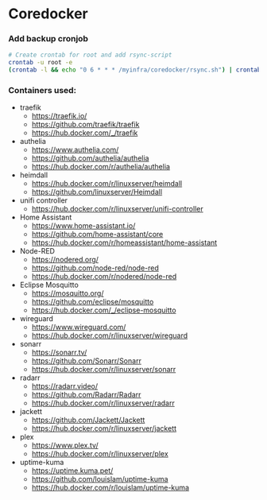# Coredocker

### Add backup cronjob
```sh
# Create crontab for root and add rsync-script
crontab -u root -e
(crontab -l && echo "0 6 * * * /myinfra/coredocker/rsync.sh") | crontab -
```

### Containers used:
* traefik
  - https://traefik.io/
  - https://github.com/traefik/traefik
  - https://hub.docker.com/_/traefik
* authelia
  - https://www.authelia.com/
  - https://github.com/authelia/authelia
  - https://hub.docker.com/r/authelia/authelia
* heimdall
  - https://hub.docker.com/r/linuxserver/heimdall
  - https://github.com/linuxserver/Heimdall
* unifi controller
  - https://hub.docker.com/r/linuxserver/unifi-controller
* Home Assistant
  - https://www.home-assistant.io/
  - https://github.com/home-assistant/core
  - https://hub.docker.com/r/homeassistant/home-assistant 
* Node-RED
  - https://nodered.org/
  - https://github.com/node-red/node-red
  - https://hub.docker.com/r/nodered/node-red
* Eclipse Mosquitto
  - https://mosquitto.org/
  - https://github.com/eclipse/mosquitto
  - https://hub.docker.com/_/eclipse-mosquitto
* wireguard
  - https://www.wireguard.com/
  - https://hub.docker.com/r/linuxserver/wireguard
* sonarr
  - https://sonarr.tv/
  - https://github.com/Sonarr/Sonarr
  - https://hub.docker.com/r/linuxserver/sonarr
* radarr
  - https://radarr.video/
  - https://github.com/Radarr/Radarr
  - https://hub.docker.com/r/linuxserver/radarr
* jackett
  - https://github.com/Jackett/Jackett
  - https://hub.docker.com/r/linuxserver/jackett
* plex
  - https://www.plex.tv/
  - https://hub.docker.com/r/linuxserver/plex
* uptime-kuma
  - https://uptime.kuma.pet/
  - https://github.com/louislam/uptime-kuma
  - https://hub.docker.com/r/louislam/uptime-kuma

